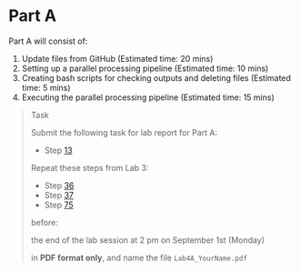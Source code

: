 # Part A

Part A will consist of:

<ol>
  <li> Update files from GitHub (Estimated time: 20 mins)
  <li> Setting up a parallel processing pipeline (Estimated time: 10 mins)
  <li> Creating bash scripts for checking outputs and deleting files (Estimated time: 5 mins)
  <li> Executing the parallel processing pipeline (Estimated time: 15 mins)
</ol>

> <p class="task"> Task
>
> Submit the following task for lab report for Part A: 
> - Step [13](4.md#13)
>
> Repeat these steps from Lab 3:
> - Step [36](https://ee3801.github.io/Lab3/part-a/5.html#36)
> - Step [37](https://ee3801.github.io/Lab3/part-a/5.html#37)
> - Step [75](https://ee3801.github.io/Lab3/part-b/11.html#75)
> 
> before:
>
> <p class="warn"> the end of the lab session at 2 pm on September 1st (Monday)
>
> in **PDF format only**, and name the file `Lab4A_YourName.pdf`
